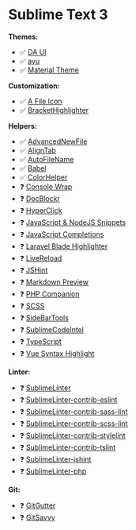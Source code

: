 # Sublime Text 3

**Themes:**
- ✅ [DA UI](https://github.com/randy3k/AlignTab)
- ✅ [ayu](https://github.com/dempfi/ayu)
- ✅ [Material Theme](https://github.com/equinusocio/material-theme)

**Customization:**
- ✅ [A File Icon](https://github.com/ihodev/a-file-icon)
- ✅ [BracketHighlighter](https://github.com/BoundInCode/AutoFileName)

**Helpers:**
- ✅ [AdvancedNewFile](https://github.com/skuroda/Sublime-AdvancedNewFile)
- ✅ [AlignTab](https://github.com/randy3k/AlignTab)
- ✅ [AutoFileName](https://github.com/BoundInCode/AutoFileName)
- ✅ [Babel](https://github.com/babel/babel-sublime)
- ✅ [ColorHelper](https://github.com/facelessuser/ColorHelper)
- ❓ [Console Wrap]()
- ❓ [DocBlockr]()
- ❓ [HyperClick]()
- ❓ [JavaScript & NodeJS Snippets]()
- ❓ [JavaScript Completions]()
- ❓ [Laravel Blade Highlighter]()
- ❓ [LiveReload]()
- ❓ [JSHint]()
- ❓ [Markdown Preview]()
- ❓ [PHP Companion]()
- ❓ [SCSS]()
- ❓ [SideBarTools]()
- ❓ [SublimeCodeIntel]()
- ❓ [TypeScript]()
- ❓ [Vue Syntax Highlight]()

**Linter:**
- ❓ [SublimeLinter]()
- ❓ [SublimeLinter-contrib-eslint]()
- ❓ [SublimeLinter-contrib-sass-lint]()
- ❓ [SublimeLinter-contrib-scss-lint]()
- ❓ [SublimeLinter-contrib-stylelint]()
- ❓ [SublimeLinter-contrib-tslint]()
- ❓ [SublimeLinter-jshint]()
- ❓ [SublimeLinter-php]()

**Git:**
- ❓ [GitGutter](https://github.com/BoundInCode/AutoFileName)
- ❓ [GitSavvy](https://github.com/BoundInCode/AutoFileName)
